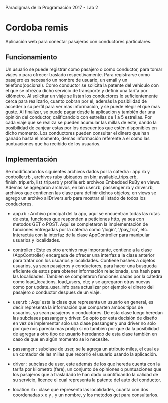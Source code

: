 Paradigmas de la Programación 2017 - Lab 2

# Cordoba remis

  Aplicación web para conectar pasajeros con conductores particulares.

## Funcionamiento

  Un usuario se puede registrar como pasajero o como conductor, para tomar viajes o para ofrecer traslado respectivamente.
  Para registrarse como pasajero es necesario un nombre de usuario, un email y un telefono(opcional).
  Como conductor se solicita la patente del vehículo con el que se ofrezca dicho servicio de transporte y definir una tarifa por kilómetro.
  Al solicitar un viaje se listan los conductores lo suficientemente cerca para realizarlo, cuanto cobran por el, además la posibilidad de acceder a su perfil para ver mas información, y se puede elegir el que mas guste.
  Al finalizar, se puede pagar desde la aplicación y también dar una opinión del conductor, calificandolo con estrellas de 1 a 5 estrellas.
  Por cada viaje que se realiza se pueden acumular las millas de este, dando la posibilidad de canjear estas por los descuentos que estén disponibles en dicho momento.
  Los conductores pueden consultar el dinero que han ganado hasta el momento, demás información referente a el como las puntuaciones que ha recibido de los usuarios.


## Implementación

Se modificaron los siguientes archivos dados por la cátedra : app.rb y controller.rb , archivos ruby ubicados en bin;
available_trips.erb, finish_trip.erb, list_trip.erb y profile.erb archivos Embedded RuBy  en views. Además se agregaron archivos, en bin user.rb, passenger.rb y driver.rb, archivos que contienen las clase para definir dichos objetos; en views se agrego un archivo allDrivers.erb para mostrar el listado de todos los conductores.

- app.rb : Archivo principal del la app, aquí se encuentran todas las rutas de esta, funciones que responden a peticiones http, ya sea con metodos GET o POST. Aquí se completaron la implementación de funciones entregadas por la cátedra como '/login', '/pay_trip', etc. Interactúa con la interfaz de la clase AppController para manipular usuarios y localidades.

- controller : Este es otro archivo muy importante, contiene a la clase (AppController) encargada de ofrecer una interfaz a la clase anterior para tratar con los usuarios y localidades. Contiene hashes a objetos usuarios, ya sean pasajeros y conductores, para hacer una busqueda eficiente de estos para obtener información relacionada, una hash para las localidades. También se completaron funciones dadas por la cátedra como load_locations, load_users, etc; y se agregaron otras nuevas como por update_user_info para actualizar por ejemplo el dinero del pasajero o conductor despues de un viaje.

- user.rb : Aquí esta la clase que representa un usuario en general, es decir representa la información que comparten ambos tipos de usuarios, ya sean pasajeros o conductores. De esta clase luego heredan las subclases passanger y driver.
Se opto por esta decisión de diseño en vez de implementar solo una clase passanger y una driver no solo por que nos parecía mas prolijo si no también por que da la posibilidad de agregar a otro tipo de usuario heredando de esta clase también en caso de que en algún momento se lo necesite.

- passanger : subclase de user, se le agrega un atributo miles, el cual es un contador de las millas que recorrió el usuario usando la aplicación.

- driver : subclase de user, este además de los que hereda cuenta con la tarifa por kilometro (fare), un conjunto de opiniones o puntuaciones que los pasajeros que a trasladado le han dado cuantificando la calidad de su servicio, licence el cual representa la patente del auto del conductor.

- location.rb : clase que representa las localidades, cuanta con dos coordenadas x e y , y un nombre, y los metodos get para consultarlos.
